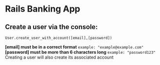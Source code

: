 # Rails Banking App

## Create a user via the console:

```
User.create_user_with_account([email],[password])
```
**[email] must be in a correct format** `example: "example@example.com"`\
**[password] must be more than 6 characters long** `example: "password123"`\
Creating a user will also create its associated account
